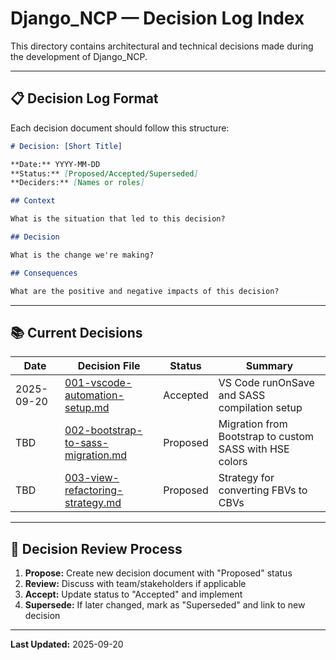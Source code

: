 # Django_NCP — Decision Log Index

This directory contains architectural and technical decisions made during the development of Django_NCP.

---

## 📋 **Decision Log Format**

Each decision document should follow this structure:

```markdown
# Decision: [Short Title]

**Date:** YYYY-MM-DD
**Status:** [Proposed/Accepted/Superseded]
**Deciders:** [Names or roles]

## Context

What is the situation that led to this decision?

## Decision

What is the change we're making?

## Consequences

What are the positive and negative impacts of this decision?
```

---

## 📚 **Current Decisions**

| Date | Decision File | Status | Summary |
|------|---------------|--------|---------|
| 2025-09-20 | [001-vscode-automation-setup.md](./001-vscode-automation-setup.md) | Accepted | VS Code runOnSave and SASS compilation setup |
| TBD | [002-bootstrap-to-sass-migration.md](./002-bootstrap-to-sass-migration.md) | Proposed | Migration from Bootstrap to custom SASS with HSE colors |
| TBD | [003-view-refactoring-strategy.md](./003-view-refactoring-strategy.md) | Proposed | Strategy for converting FBVs to CBVs |

---

## 🔄 **Decision Review Process**

1. **Propose:** Create new decision document with "Proposed" status
2. **Review:** Discuss with team/stakeholders if applicable
3. **Accept:** Update status to "Accepted" and implement
4. **Supersede:** If later changed, mark as "Superseded" and link to new decision

---

**Last Updated:** 2025-09-20
